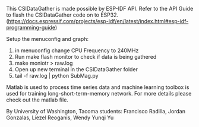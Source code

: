 This CSIDataGather is made possible by ESP-IDF API. Refer to the API Guide to flash the CSIDataGather code on to ESP32. (https://docs.espressif.com/projects/esp-idf/en/latest/index.html#esp-idf-programming-guide)

Setup the menuconfig and graph:
1. in menuconfig change CPU Frequency to 240MHz
2. Run make flash monitor to check if data is being gathered
3. make moniotr > raw.log 
4. Open up new terminal in the CSIDataGather folder
5. tail -f raw.log | python SubMag.py

Matlab is used to process time series data and machine learning toolbox is used for training long-short-term-memory network. For more details please check out the matlab file.

By University of Washington, Tacoma students: Francisco Radilla, Jordan Gonzalas, Liezel Reoganis, Wendy Yunqi Yu
